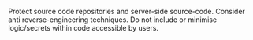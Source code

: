 Protect source code repositories and server-side source-code. Consider anti reverse-engineering techniques. Do not include or minimise logic/secrets within code accessible by users.
